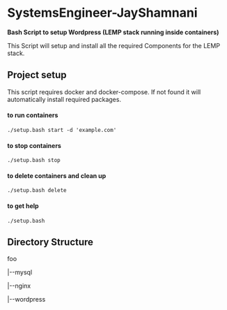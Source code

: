 # SystemsEngineer-JayShamnani
**Bash Script to setup Wordpress (LEMP stack running inside containers)**

This Script will setup and install all the required Components for the LEMP stack.
<br />

## Project setup

This script requires docker and docker-compose. If not found it will automatically install required packages.

#### to run containers
```
./setup.bash start -d 'example.com'
```
#### to stop containers
```
./setup.bash stop
```
#### to delete containers and clean up
```
./setup.bash delete
```
#### to get help
```
./setup.bash
```

## Directory Structure
foo

|--mysql

|--nginx

|--wordpress
